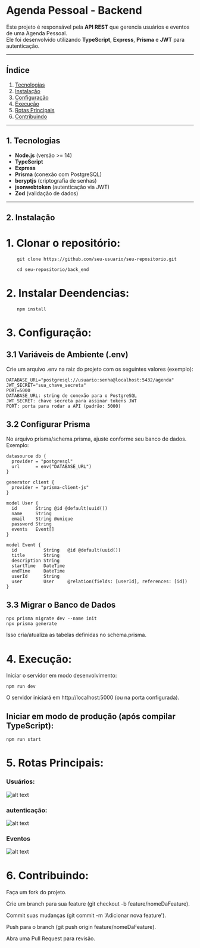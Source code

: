 # **Agenda Pessoal - Backend**

Este projeto é responsável pela **API REST** que gerencia usuários e eventos de uma Agenda Pessoal.  
Ele foi desenvolvido utilizando **TypeScript**, **Express**, **Prisma** e **JWT** para autenticação.

---

## **Índice**

1. [Tecnologias](#tecnologias)
2. [Instalação](#instalacao)
3. [Configuração](#configuracao)
4. [Execução](#execucao)
5. [Rotas Principais](#rotas-principais)
6. [Contribuindo](#contribuindo)

---

## **1. Tecnologias**

- **Node.js** (versão >= 14)
- **TypeScript**
- **Express**
- **Prisma** (conexão com PostgreSQL)
- **bcryptjs** (criptografia de senhas)
- **jsonwebtoken** (autenticação via JWT)
- **Zod** (validação de dados)

---

## **2. Instalação**

# 1. **Clonar o repositório**:

        git clone https://github.com/seu-usuario/seu-repositorio.git

        cd seu-repositorio/back_end

# 2. **Instalar Deendencias**:

        npm install

# 3. **Configuração**:

## 3.1 Variáveis de Ambiente (.env)

Crie um arquivo .env na raiz do projeto com os seguintes valores (exemplo):

    DATABASE_URL="postgresql://usuario:senha@localhost:5432/agenda"
    JWT_SECRET="sua_chave_secreta"
    PORT=5000
    DATABASE_URL: string de conexão para o PostgreSQL
    JWT_SECRET: chave secreta para assinar tokens JWT
    PORT: porta para rodar a API (padrão: 5000)

## 3.2 Configurar Prisma

No arquivo prisma/schema.prisma, ajuste conforme seu banco de dados. Exemplo:

    datasource db {
      provider = "postgresql"
      url      = env("DATABASE_URL")
    }

    generator client {
      provider = "prisma-client-js"
    }

    model User {
      id       String @id @default(uuid())
      name     String
      email    String @unique
      password String
      events   Event[]
    }

    model Event {
      id          String   @id @default(uuid())
      title       String
      description String
      startTime   DateTime
      endTime     DateTime
      userId      String
      user        User     @relation(fields: [userId], references: [id])
    }

## 3.3 Migrar o Banco de Dados

    npx prisma migrate dev --name init
    npx prisma generate

Isso cria/atualiza as tabelas definidas no schema.prisma.

# 4. **Execução**:

Iniciar o servidor em modo desenvolvimento:

    npm run dev

O servidor iniciará em http://localhost:5000 (ou na porta configurada).

## Iniciar em modo de produção (após compilar TypeScript):

    npm run start

# 5. **Rotas Principais**:

### Usuários:

![alt text](image-2.png)

### autenticação:

![alt text](image-1.png)

### Eventos

![alt text](image-3.png)

# 6. **Contribuindo**:

Faça um fork do projeto.

Crie um branch para sua feature (git checkout -b feature/nomeDaFeature).

Commit suas mudanças (git commit -m 'Adicionar nova feature').

Push para o branch (git push origin feature/nomeDaFeature).

Abra uma Pull Request para revisão.
